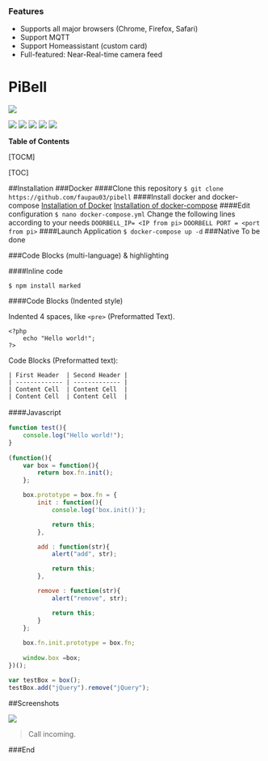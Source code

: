 ### Features

- Supports all major browsers (Chrome, Firefox, Safari)
- Support MQTT
- Support Homeassistant (custom card)
- Full-featured: Near-Real-time camera feed


# PiBell

![](https://pandao.github.io/editor.md/images/logos/editormd-logo-180x180.png)

![](https://img.shields.io/github/stars/faupau03/pibell.svg) ![](https://img.shields.io/github/forks/faupau03/pibell.svg) ![](https://img.shields.io/github/tag/faupau03/pibell.svg) ![](https://img.shields.io/github/release/faupau03/pibell.svg) ![](https://img.shields.io/github/issues/faupau03/pibell.svg)


**Table of Contents**

[TOCM]

[TOC]

##Installation
###Docker
####Clone this repository
`$ git clone https://github.com/faupau03/pibell`
####Install docker and docker-compose
[Installation of Docker](https://docs.docker.com/engine/install/ "Installation of Docker")
[Installation of docker-compose](https://docs.docker.com/compose/install/ "Installation of docker-compose")
####Edit configuration
`$ nano docker-compose.yml`
Change the following lines according to your needs
`DOORBELL_IP= <IP from pi>`
`DOORBELL PORT = <port from pi>`
####Launch Application
`$ docker-compose up -d`
###Native
To be done



###Code Blocks (multi-language) & highlighting

####Inline code

`$ npm install marked`

####Code Blocks (Indented style)

Indented 4 spaces, like `<pre>` (Preformatted Text).

    <?php
        echo "Hello world!";
    ?>
    
Code Blocks (Preformatted text):

    | First Header  | Second Header |
    | ------------- | ------------- |
    | Content Cell  | Content Cell  |
    | Content Cell  | Content Cell  |

####Javascript　

```javascript
function test(){
	console.log("Hello world!");
}
 
(function(){
    var box = function(){
        return box.fn.init();
    };

    box.prototype = box.fn = {
        init : function(){
            console.log('box.init()');

			return this;
        },

		add : function(str){
			alert("add", str);

			return this;
		},

		remove : function(str){
			alert("remove", str);

			return this;
		}
    };
    
    box.fn.init.prototype = box.fn;
    
    window.box =box;
})();

var testBox = box();
testBox.add("jQuery").remove("jQuery");
```


##Screenshots

![](https://raw.githubusercontent.com/faupau03/PiBell/master/Screenshot%202022-01-02%20234438.png)

> Call incoming.


###End
